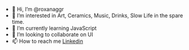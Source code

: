 - 👋 Hi, I’m @roxanaggr
- 👀 I’m interested in Art, Ceramics, Music, Drinks, Slow Life in the spare time.
- 🌱 I’m currently learning JavaScript
- 💞️ I’m looking to collaborate on UI
- 📫 How to reach me <a href="https://www.linkedin.com/in/roxanaggr/">Linkedin</a> 

<!---
roxanaggr/roxanaggr is a ✨ special ✨ repository because its `README.md` (this file) appears on your GitHub profile.
You can click the Preview link to take a look at your changes.
--->
